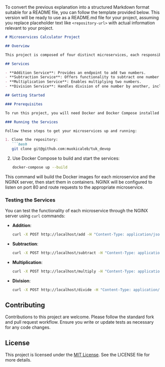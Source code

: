 To convert the previous explanation into a structured Markdown format suitable for a README file, you can follow the template provided below. This version will be ready to use as a README.md file for your project, assuming you replace placeholder text like `<repository-url>` with actual information relevant to your project.

```markdown
# Microservices Calculator Project

## Overview

This project is composed of four distinct microservices, each responsible for a basic arithmetic operation: addition, subtraction, multiplication, and division. Built with FastAPI, these microservices offer a scalable and efficient way to handle mathematical operations. An NGINX server is configured as a reverse proxy to route incoming requests to the appropriate microservice based on the request path.

## Services

- **Addition Service**: Provides an endpoint to add two numbers.
- **Subtraction Service**: Offers functionality to subtract one number from another.
- **Multiplication Service**: Enables multiplying two numbers.
- **Division Service**: Handles division of one number by another, including division by zero handling.

## Getting Started

### Prerequisites

To run this project, you will need Docker and Docker Compose installed on your machine. These tools will handle the containerization and orchestration of the microservices and NGINX server.

### Running the Services

Follow these steps to get your microservices up and running:

1. Clone the repository:
   ```bash
   git clone git@github.com:muokicaleb/tuk_devop
   ```

2. Use Docker Compose to build and start the services:
   ```bash
   docker-compose up --build
   ```

This command will build the Docker images for each microservice and the NGINX server, then start them in containers. NGINX will be configured to listen on port 80 and route requests to the appropriate microservice.

### Testing the Services

You can test the functionality of each microservice through the NGINX server using `curl` commands:

- **Addition**:
  ```bash
  curl -X POST http://localhost/add -H "Content-Type: application/json" -d '{"a": 10, "b": 5}'
  ```

- **Subtraction**:
  ```bash
  curl -X POST http://localhost/subtract -H "Content-Type: application/json" -d '{"a": 10, "b": 3}'
  ```

- **Multiplication**:
  ```bash
  curl -X POST http://localhost/multiply -H "Content-Type: application/json" -d '{"a": 4, "b": 5}'
  ```

- **Division**:
  ```bash
  curl -X POST http://localhost/divide -H "Content-Type: application/json" -d '{"a": 20, "b": 4}'
  ```

## Contributing

Contributions to this project are welcome. Please follow the standard fork and pull request workflow. Ensure you write or update tests as necessary for any code changes.

## License

This project is licensed under the [MIT License](LICENSE). See the LICENSE file for more details.
```
